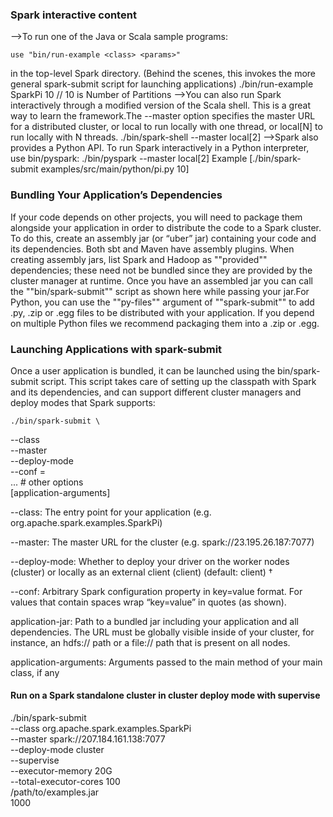 ### Spark interactive content
-->To run one of the Java or Scala sample programs:

	use "bin/run-example <class> <params>"
in the top-level Spark directory. (Behind the scenes, this invokes the more general spark-submit script for launching applications)
	./bin/run-example SparkPi 10  // 10 is Number of Partitions
-->You can also run Spark interactively through a modified version of the Scala shell. This is a great way to learn the framework.The --master option specifies the master URL for a distributed cluster, or local to run locally with one thread, or local[N] to run locally with N threads.
	./bin/spark-shell --master local[2]
-->Spark also provides a Python API. To run Spark interactively in a Python interpreter, use bin/pyspark:
	./bin/pyspark --master local[2]
Example [./bin/spark-submit examples/src/main/python/pi.py 10]

### Bundling Your Application’s Dependencies       
If your code depends on other projects, you will need to package them alongside your application in order to distribute
the code to a Spark cluster. To do this, create an assembly jar (or “uber” jar) containing your code and its dependencies. 
Both sbt and Maven have assembly plugins. When creating assembly jars, list Spark and Hadoop as ""provided"" dependencies; these
need not be bundled since they are provided by the cluster manager at runtime. Once you have an assembled jar you can call 
the ""bin/spark-submit"" script as shown here while passing your jar.For Python, you can use the ""py-files"" argument of ""spark-submit"" to add .py, .zip or .egg 
files to be distributed with your application. If you depend on multiple Python files we recommend packaging them into a .zip or .egg.  

### Launching Applications with spark-submit
Once a user application is bundled, it can be launched using the bin/spark-submit script. This script takes
care of setting up the classpath with Spark and its dependencies, and can support different cluster managers
and deploy modes that Spark supports:                     
	
	./bin/spark-submit \
  --class <main-class> \
  --master <master-url> \
  --deploy-mode <deploy-mode> \
  --conf <key>=<value> \
  ... # other options
  <application-jar> \
  [application-arguments]

--class: The entry point for your application (e.g. org.apache.spark.examples.SparkPi)

--master: The master URL for the cluster (e.g. spark://23.195.26.187:7077)

--deploy-mode: Whether to deploy your driver on the worker nodes (cluster) or locally as an external client (client) (default: client) †

--conf: Arbitrary Spark configuration property in key=value format. For values that contain spaces wrap “key=value” in quotes (as shown).

application-jar: Path to a bundled jar including your application and all dependencies. The URL must be globally visible inside of your cluster, for instance, an hdfs:// path or a file:// path that is present on all nodes.

application-arguments: Arguments passed to the main method of your main class, if any   

#### Run on a Spark standalone cluster in cluster deploy mode with supervise
./bin/spark-submit \
  --class org.apache.spark.examples.SparkPi \
  --master spark://207.184.161.138:7077 \
  --deploy-mode cluster \
  --supervise \
  --executor-memory 20G \
  --total-executor-cores 100 \
  /path/to/examples.jar \
  1000    








































